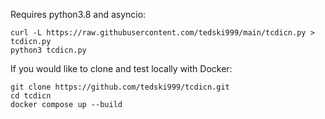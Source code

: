 Requires python3.8 and asyncio:

    curl -L https://raw.githubusercontent.com/tedski999/main/tcdicn.py > tcdicn.py
    python3 tcdicn.py

If you would like to clone and test locally with Docker:

    git clone https://github.com/tedski999/tcdicn.git
    cd tcdicn
    docker compose up --build

